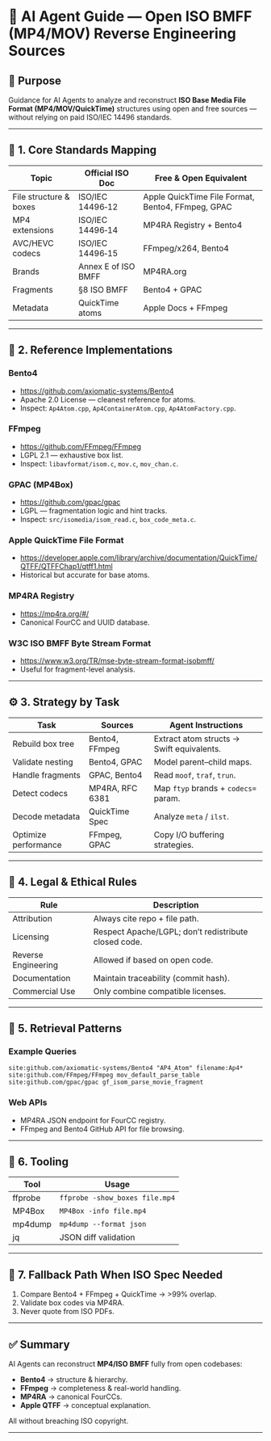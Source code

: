 
# 📘 AI Agent Guide — Open ISO BMFF (MP4/MOV) Reverse Engineering Sources

## 🧭 Purpose
Guidance for AI Agents to analyze and reconstruct **ISO Base Media File Format (MP4/MOV/QuickTime)** structures using open and free sources — without relying on paid ISO/IEC 14496 standards.

---

## 🧩 1. Core Standards Mapping

| Topic | Official ISO Doc | Free & Open Equivalent |
|--------|------------------|------------------------|
| File structure & boxes | ISO/IEC 14496‑12 | Apple QuickTime File Format, Bento4, FFmpeg, GPAC |
| MP4 extensions | ISO/IEC 14496‑14 | MP4RA Registry + Bento4 |
| AVC/HEVC codecs | ISO/IEC 14496‑15 | FFmpeg/x264, Bento4 |
| Brands | Annex E of ISO BMFF | MP4RA.org |
| Fragments | §8 ISO BMFF | Bento4 + GPAC |
| Metadata | QuickTime atoms | Apple Docs + FFmpeg |

---

## 🧱 2. Reference Implementations

### Bento4
- https://github.com/axiomatic-systems/Bento4  
- Apache 2.0 License — cleanest reference for atoms.
- Inspect: `Ap4Atom.cpp`, `Ap4ContainerAtom.cpp`, `Ap4AtomFactory.cpp`.

### FFmpeg
- https://github.com/FFmpeg/FFmpeg  
- LGPL 2.1 — exhaustive box list.  
- Inspect: `libavformat/isom.c`, `mov.c`, `mov_chan.c`.

### GPAC (MP4Box)
- https://github.com/gpac/gpac  
- LGPL — fragmentation logic and hint tracks.  
- Inspect: `src/isomedia/isom_read.c`, `box_code_meta.c`.

### Apple QuickTime File Format
- https://developer.apple.com/library/archive/documentation/QuickTime/QTFF/QTFFChap1/qtff1.html  
- Historical but accurate for base atoms.

### MP4RA Registry
- https://mp4ra.org/#/  
- Canonical FourCC and UUID database.

### W3C ISO BMFF Byte Stream Format
- https://www.w3.org/TR/mse-byte-stream-format-isobmff/  
- Useful for fragment-level analysis.

---

## ⚙️ 3. Strategy by Task

| Task | Sources | Agent Instructions |
|------|----------|-------------------|
| Rebuild box tree | Bento4, FFmpeg | Extract atom structs → Swift equivalents. |
| Validate nesting | Bento4, GPAC | Model parent–child maps. |
| Handle fragments | GPAC, Bento4 | Read `moof`, `traf`, `trun`. |
| Detect codecs | MP4RA, RFC 6381 | Map `ftyp` brands + `codecs=` param. |
| Decode metadata | QuickTime Spec | Analyze `meta` / `ilst`. |
| Optimize performance | FFmpeg, GPAC | Copy I/O buffering strategies. |

---

## 🔐 4. Legal & Ethical Rules

| Rule | Description |
|------|--------------|
| Attribution | Always cite repo + file path. |
| Licensing | Respect Apache/LGPL; don’t redistribute closed code. |
| Reverse Engineering | Allowed if based on open code. |
| Documentation | Maintain traceability (commit hash). |
| Commercial Use | Only combine compatible licenses. |

---

## 🧠 5. Retrieval Patterns

### Example Queries
```text
site:github.com/axiomatic-systems/Bento4 "AP4_Atom" filename:Ap4*
site:github.com/FFmpeg/FFmpeg mov_default_parse_table
site:github.com/gpac/gpac gf_isom_parse_movie_fragment
```

### Web APIs
- MP4RA JSON endpoint for FourCC registry.
- FFmpeg and Bento4 GitHub API for file browsing.

---

## 🧰 6. Tooling

| Tool | Usage |
|------|--------|
| ffprobe | `ffprobe -show_boxes file.mp4` |
| MP4Box | `MP4Box -info file.mp4` |
| mp4dump | `mp4dump --format json` |
| jq | JSON diff validation |

---

## 🧭 7. Fallback Path When ISO Spec Needed
1. Compare Bento4 + FFmpeg + QuickTime → >99% overlap.  
2. Validate box codes via MP4RA.  
3. Never quote from ISO PDFs.

---

## ✅ Summary
AI Agents can reconstruct **MP4/ISO BMFF** fully from open codebases:  
- **Bento4** → structure & hierarchy.  
- **FFmpeg** → completeness & real-world handling.  
- **MP4RA** → canonical FourCCs.  
- **Apple QTFF** → conceptual explanation.

All without breaching ISO copyright.

---
